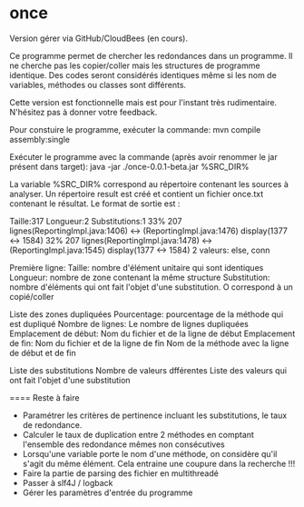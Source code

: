 ﻿once
====
Version gérer via GitHub/CloudBees (en cours).

Ce programme permet de chercher les redondances dans un programme.
Il ne cherche pas les copier/coller mais les structures de programme identique. 
Des codes seront considérés identiques même si les nom de variables, méthodes ou classes sont différents. 

Cette version est fonctionnelle mais est pour l'instant très rudimentaire. N'hésitez pas à donner votre feedback. 

Pour constuire le programme, exécuter la commande:
mvn compile assembly:single

Exécuter le programme avec la commande (après avoir renommer le jar présent dans target):
java -jar ./once-0.0.1-beta.jar %SRC_DIR%

La variable %SRC_DIR% correspond au répertoire contenant les sources à analyser.
Un répertoire result est créé et contient un fichier once.txt contenant le résultat.
Le format de sortie est :

Taille:317 Longueur:2 Substitutions:1
  33% 207 lignes(ReportingImpl.java:1406) <-> (ReportingImpl.java:1476) display(1377 <-> 1584) 
  32% 207 lignes(ReportingImpl.java:1478) <-> (ReportingImpl.java:1545) display(1377 <-> 1584) 
    2 valeurs: else, conn

Première ligne:
	Taille: nombre d'élément unitaire qui sont identiques
	Longueur: nombre de zone contenant la même structure
	Substitution: nombre d'éléments qui ont fait l'objet d'une substitution. O correspond à un copié/coller

Liste des zones dupliquées
	Pourcentage: pourcentage de la méthode qui est dupliqué
	Nombre de lignes: Le nombre de lignes dupliquées
	Emplacement de début: Nom du fichier et de la ligne de début
	Emplacement de fin: Nom du fichier et de la ligne de fin
	Nom de la méthode avec la ligne de début et de fin
	
Liste des substitutions
	Nombre de valeurs dfférentes
	Liste des valeurs qui ont fait l'objet d'une substitution

====
Reste à faire

- Paramétrer les critères de pertinence incluant les substitutions, le taux de redondance.
- Calculer le taux de duplication entre 2 méthodes en comptant l'ensemble des redondance mêmes non consécutives 
- Lorsqu'une variable porte le nom d'une méthode, on considère qu'il s'agit du même élément. Cela entraine une coupure dans la recherche !!!
- Faire la partie de parsing des fichier en multithreadé
- Passer à slf4J / logback
- Gérer les paramètres d'entrée du programme

 